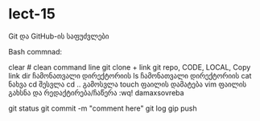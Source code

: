 # lect-15
Git და GitHub-ის საფუძვლები

Bash commnad:

clear  # clean command line
git clone + link git repo, CODE, LOCAL, Copy link
dir ჩამონათვალი დირექტორიის
ls ჩამონათვალი დირექტორიის
cat ნახვა
cd  შესვლა
cd .. გამოსვლა
touch ფაილის დამატება
vim ფაილის გახსნა და რედაქტირება/ჩაწერა
:wq!  damaxsovreba

git status
git commit -m "comment here"
git log
gip push

